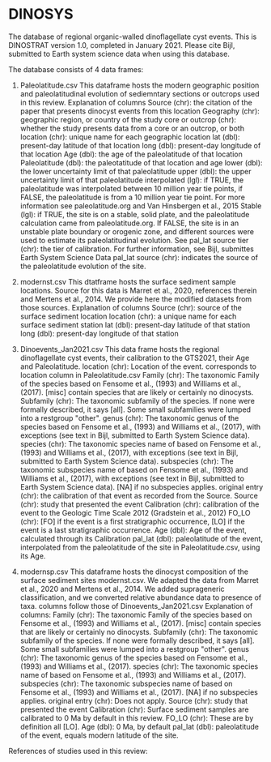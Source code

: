 # DINOSYS
The database of regional organic-walled dinoflagellate cyst events. This is DINOSTRAT version 1.0, completed in January 2021. Please cite Bijl, submitted to Earth system science data when using this database.

The database consists of 4 data frames:

1. Paleolatitude.csv This dataframe hosts the modern geographic position and paleolatitudinal evolution of sediemntary sections or outcrops used in this review.
Explanation of columns 
Source (chr): the citation of the paper that presents dinocyst events from this location
Geography (chr): geographic region, or country of the study
core or outcrop (chr): whether the study presents data from a core or an outcrop, or both 
location (chr): unique name for each geographic location
lat (dbl): present-day latitude of that location
long (dbl): present-day longitude of that location
Age (dbl): the age of the paleolatitude of that location
Paleolatitude (dbl): the paleotatitude of that location and age
lower (dbl): the lower uncertainty limit of that paleolatitude
upper (dbl): the upper uncertainty limit of that paleolatitude
interpolated (lgl): if TRUE, the paleolatitude was interpolated between 10 million year tie points, if FALSE, the paleolatitude is from a 10 million year tie point. For more information see paleolatitude.org and Van Hinsbergen et al., 2015
Stable (lgl): if TRUE, the site is on a stable, solid plate, and the paleolatitude calculation came from paleolatitude.org. If FALSE, the site is in an unstable plate boundary or orogenic zone, and different sources were used to estimate its paleolatitudinal evolution. See pal_lat source
tier (chr): the tier of calibration. For further information, see Bijl, submittes Earth System Science Data
pal_lat source (chr): indicates the source of the paleolatitude evolution of the site.

2. modernst.csv This dtatframe hosts the surface sediment sample locations. Source for this data is Marret et al., 2020, references therein and Mertens et al., 2014. We provide here the modified datasets from those sources.
Explanation of columns
Source (chr): source of the surface sediment location
location (chr): a unique name for each surface sediment station
lat (dbl): present-day latitude of that station
long (dbl): present-day longitude of that station

3. Dinoevents_Jan2021.csv This data frame hosts the regional dinoflagellate cyst events, their calibration to the GTS2021, their Age and Paleolatitude.
location (chr): Location of the event. corresponds to location column in Paleolatitude.csv
Family (chr): The taxonomic Family of the species based on Fensome et al., (1993) and Williams et al., (2017). [misc] contain species that are likely or certainly no dinocysts.
Subfamily (chr): The taxonomic subfamily of the species. If none were formally described, it says [all]. Some small subfamilies were lumped into a restgroup "other". 
genus (chr): The taxonomic genus of the species based on Fensome et al., (1993) and Williams et al., (2017), with exceptions (see text in Bijl, submitted to Earth System Science data).
species (chr): The taxonomic species name of based on Fensome et al., (1993) and Williams et al., (2017), with exceptions (see text in Bijl, submitted to Earth System Science data).
subspecies (chr): The taxonomic subspecies name of based on Fensome et al., (1993) and Williams et al., (2017), with exceptions (see text in Bijl, submitted to Earth System Science data). [NA] if no subspecies applies.
original entry (chr): the calibration of that event as recorded from the Source. 
Source (chr): study that presented the event
Calibration (chr): calibration of the event to the Geologic Time Scale 2012 (Gradstein et al., 2012)
FO_LO (chr): [FO] if the event is a first stratigraphic occurrence, [LO] if the event is a last stratigraphic occurrence.
Age (dbl): Age of the event, calculated through its Calibration
pal_lat (dbl): paleolatitude of the event, interpolated from the paleolatitude of the site in Paleolatitude.csv, using its Age.

4. modernsp.csv This dataframe hosts the dinocyst composition of the surface sediment sites modernst.csv. We adapted the data from Marret et al., 2020 and Mertens et al., 2014. We added suprageneric classification, and we converted relative abundance data to presence of taxa. columns follow those of Dinoevents_Jan2021.csv
Explanation of columns:
Family (chr): The taxonomic Family of the species based on Fensome et al., (1993) and Williams et al., (2017). [misc] contain species that are likely or certainly no dinocysts.
Subfamily (chr): The taxonomic subfamily of the species. If none were formally described, it says [all]. Some small subfamilies were lumped into a restgroup "other". 
genus (chr): The taxonomic genus of the species based on Fensome et al., (1993) and Williams et al., (2017).
species (chr): The taxonomic species name of based on Fensome et al., (1993) and Williams et al., (2017).
subspecies (chr): The taxonomic subspecies name of based on Fensome et al., (1993) and Williams et al., (2017). [NA] if no subspecies applies.
original entry (chr): Does not apply.
Source (chr): study that presented the event
Calibration (chr): Surface sediment samples are calibrated to 0 Ma by default in this review.
FO_LO (chr): These are by definition all [LO].
Age (dbl): 0 Ma, by default
pal_lat (dbl): paleolatitude of the event, equals modern latitude of the site.

References of studies used in this review:
